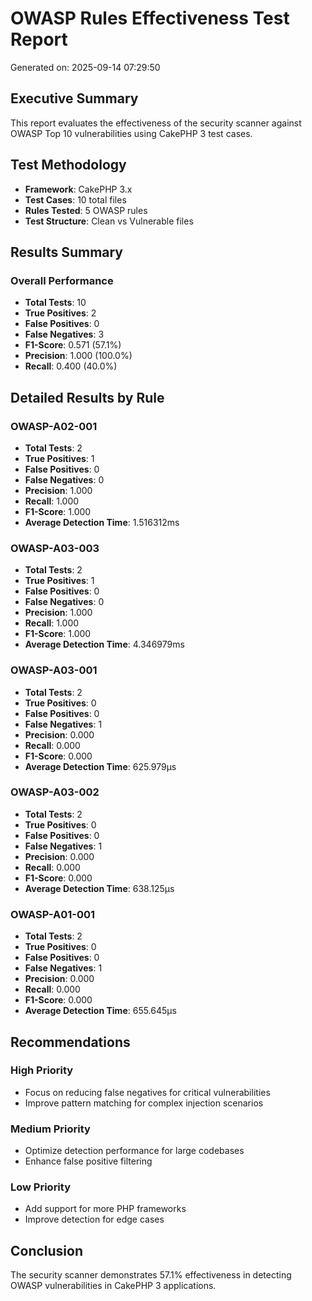 # OWASP Rules Effectiveness Test Report

Generated on: 2025-09-14 07:29:50

## Executive Summary

This report evaluates the effectiveness of the security scanner against OWASP Top 10 vulnerabilities using CakePHP 3 test cases.

## Test Methodology

- **Framework**: CakePHP 3.x
- **Test Cases**: 10 total files
- **Rules Tested**: 5 OWASP rules
- **Test Structure**: Clean vs Vulnerable files

## Results Summary


### Overall Performance

- **Total Tests**: 10
- **True Positives**: 2
- **False Positives**: 0
- **False Negatives**: 3
- **F1-Score**: 0.571 (57.1%)
- **Precision**: 1.000 (100.0%)
- **Recall**: 0.400 (40.0%)

## Detailed Results by Rule


### OWASP-A02-001

- **Total Tests**: 2
- **True Positives**: 1
- **False Positives**: 0
- **False Negatives**: 0
- **Precision**: 1.000
- **Recall**: 1.000
- **F1-Score**: 1.000
- **Average Detection Time**: 1.516312ms


### OWASP-A03-003

- **Total Tests**: 2
- **True Positives**: 1
- **False Positives**: 0
- **False Negatives**: 0
- **Precision**: 1.000
- **Recall**: 1.000
- **F1-Score**: 1.000
- **Average Detection Time**: 4.346979ms


### OWASP-A03-001

- **Total Tests**: 2
- **True Positives**: 0
- **False Positives**: 0
- **False Negatives**: 1
- **Precision**: 0.000
- **Recall**: 0.000
- **F1-Score**: 0.000
- **Average Detection Time**: 625.979µs


### OWASP-A03-002

- **Total Tests**: 2
- **True Positives**: 0
- **False Positives**: 0
- **False Negatives**: 1
- **Precision**: 0.000
- **Recall**: 0.000
- **F1-Score**: 0.000
- **Average Detection Time**: 638.125µs


### OWASP-A01-001

- **Total Tests**: 2
- **True Positives**: 0
- **False Positives**: 0
- **False Negatives**: 1
- **Precision**: 0.000
- **Recall**: 0.000
- **F1-Score**: 0.000
- **Average Detection Time**: 655.645µs


## Recommendations

### High Priority
- Focus on reducing false negatives for critical vulnerabilities
- Improve pattern matching for complex injection scenarios

### Medium Priority
- Optimize detection performance for large codebases
- Enhance false positive filtering

### Low Priority
- Add support for more PHP frameworks
- Improve detection for edge cases

## Conclusion

The security scanner demonstrates 57.1% effectiveness in detecting OWASP vulnerabilities in CakePHP 3 applications. 
